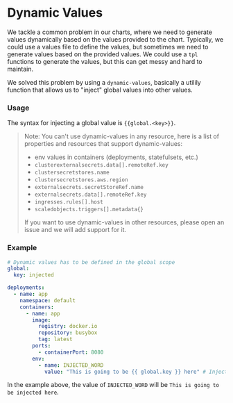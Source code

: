 # Dynamic Values

We tackle a common problem in our charts, where we need to generate values dynamically based on the values provided to the chart.
Typically, we could use a values file to define the values, but sometimes we need to generate values based on the provided values.
We could use a `tpl` functions to generate the values, but this can get messy and hard to maintain.

We solved this problem by using a `dynamic-values`, basically a utilily function that allows us to "inject" global values into other values.

### Usage

The syntax for injecting a global value is `{{global.<key>}}`.

> Note: You can't use dynamic-values in any resource, here is a list of properties and resources that support dynamic-values:
>
> - env values in containers (deployments, statefulsets, etc.)
> - `clusterexternalsecrets.data[].remoteRef.key`
> - `clustersecretstores.name`
> - `clustersecretstores.aws.region`
> - `externalsecrets.secretStoreRef.name`
> - `externalsecrets.data[].remoteRef.key`
> - `ingresses.rules[].host`
> - `scaledobjects.triggers[].metadata{}`
>
> If you want to use dynamic-values in other resources, please open an issue and we will add support for it.

### Example

```yaml
# Dynamic values has to be defined in the global scope
global:
  key: injected

deployments:
  - name: app
    namespace: default
    containers:
      - name: app
        image:
          registry: docker.io
          repository: busybox
          tag: latest
        ports:
          - containerPort: 8080
        env:
          - name: INJECTED_WORD
            value: "This is going to be {{ global.key }} here" # Inject the key here
```

In the example above, the value of `INJECTED_WORD` will be `This is going to be injected here`.
